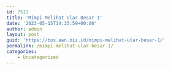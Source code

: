 ```yaml
---
id: 7513
title: 'Mimpi Melihat Ular Besar 1'
date: '2023-05-15T14:35:59+00:00'
author: admin
layout: post
guid: 'https://bos.awn.biz.id/mimpi-melihat-ular-besar-1/'
permalink: /mimpi-melihat-ular-besar-1/
categories:
    - Uncategorized
---
```


